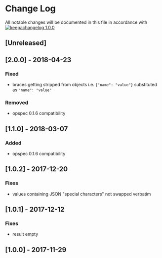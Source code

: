 # Change Log

All notable changes will be documented in this file in accordance with
[![keepachangelog 1.0.0](https://img.shields.io/badge/keepachangelog-1.0.0-brightgreen.svg)](http://keepachangelog.com/en/1.0.0/)

## \[Unreleased]

## \[2.0.0] - 2018-04-23

### Fixed

- braces getting stripped from objects i.e. `{"name": "value"}` substituted as `"name": "value"`

### Removed

- opspec 0.1.6 compatibility

## \[1.1.0] - 2018-03-07

### Added

- opspec 0.1.6 compatibility

## \[1.0.2] - 2017-12-20

### Fixes

- values containing JSON "special characters" not swapped verbatim

## \[1.0.1] - 2017-12-12

### Fixes

- result empty

## \[1.0.0] - 2017-11-29

